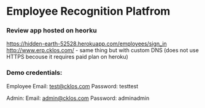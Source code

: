 # Employee Recognition Platfrom

### Review app hosted on heorku
https://hidden-earth-52528.herokuapp.com/employees/sign_in
http://www.erp.cklos.com/ - same thing but with custom DNS 
  (does not use HTTPS becouse it requires paid plan on heroku)

### Demo credentials:
Employee
Email: test@cklos.com
Password: testtest

Admin:
Email: admin@cklos.com
Password: adminadmin
